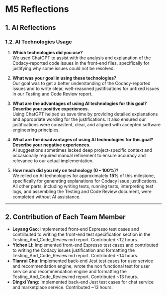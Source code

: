 # M5 Reflections

## 1. AI Reflections

### 1.2. AI Technologies Usage

1. **Which technologies did you use?**  
We used ChatGPT to assist with the analysis and explanation of the Codacy-reported code issues in the front-end files, specifically for justifying why some issues could not be resolved.

2. **What was your goal in using these technologies?**  
Our goal was to get a better understanding of the Codacy-reported issues and to write clear, well-reasoned justifications for unfixed issues in our Testing and Code Review report.

3. **What are the advantages of using AI technologies for this goal? Describe your positive experiences.**  
Using ChatGPT helped us save time by providing detailed explanations and appropriate wording for the justifications. It also ensured our justifications were consistent, clear, and aligned with accepted software engineering principles.

4. **What are the disadvantages of using AI technologies for this goal? Describe your negative experiences.**  
AI suggestions sometimes lacked deep project-specific context and occasionally required manual refinement to ensure accuracy and relevance to our actual implementation.

5. **How much did you rely on technology (0 – 100%)?**  
We relied on AI technologies for approximately **15%** of this milestone, specifically for generating explanations for Codacy issue justifications. All other parts, including writing tests, running tests, interpreting test logs, and assembling the Testing and Code Review document, were completed without AI assistance.

---

## 2. Contribution of Each Team Member

- **Leyang Gao:** Implemented front-end Espresso test cases and contributed to writing the front-end test specification section in the Testing_And_Code_Review.md report. Contributed ~12 hours.
- **Yichen Li:** Implemented front-end Espresso test cases and contributed to writing the Codacy issues justification and formatting the Testing_And_Code_Review.md report. Contributed ~14 hours.
- **Tianrui Chu:** Implemented back-end Jest test cases for user service and recommendation engine, wrote the non functional test for user service and recommendation engine and formatting the Testing_And_Code_Review.md report. Contributed ~13 hours.
- **Dingxi Yang:** Implemented back-end Jest test cases for chat service and marketplace service. Contributed ~13 hours.

